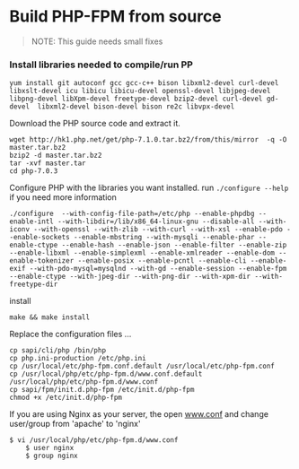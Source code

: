 Build PHP-FPM from source
========================

> NOTE: This guide needs small fixes

### Install libraries needed to compile/run PP
```
yum install git autoconf gcc gcc-c++ bison libxml2-devel curl-devel libxslt-devel icu libicu libicu-devel openssl-devel libjpeg-devel libpng-devel libXpm-devel freetype-devel bzip2-devel curl-devel gd-devel  libxml2-devel bison-devel bison re2c libvpx-devel
```

Download the PHP source code and extract it. 

```
wget http://hk1.php.net/get/php-7.1.0.tar.bz2/from/this/mirror  -q -O master.tar.bz2 
bzip2 -d master.tar.bz2
tar -xvf master.tar
cd php-7.0.3
```

Configure PHP with the libraries you want installed. run `./configure --help` if you need more information

```
./configure  --with-config-file-path=/etc/php --enable-phpdbg --enable-intl --with-libdir=/lib/x86_64-linux-gnu --disable-all --with-iconv --with-openssl --with-zlib --with-curl --with-xsl --enable-pdo --enable-sockets --enable-mbstring --with-mysqli --enable-phar --enable-ctype --enable-hash --enable-json --enable-filter --enable-zip --enable-libxml --enable-simplexml --enable-xmlreader --enable-dom --enable-tokenizer --enable-posix --enable-pcntl --enable-cli --enable-exif --with-pdo-mysql=mysqlnd --with-gd --enable-session --enable-fpm --enable-ctype --with-jpeg-dir --with-png-dir --with-xpm-dir --with-freetype-dir  
```

install
```
make && make install
```

Replace the configuration files ... 
```
cp sapi/cli/php /bin/php
cp php.ini-production /etc/php.ini
cp /usr/local/etc/php-fpm.conf.default /usr/local/etc/php-fpm.conf   
cp /usr/local/php/etc/php-fpm.d/www.conf.default /usr/local/php/etc/php-fpm.d/www.conf
cp sapi/fpm/init.d.php-fpm /etc/init.d/php-fpm    
chmod +x /etc/init.d/php-fpm     
```
If you are using Nginx as your server, the open www.conf and change user/group from 'apache' to 'nginx'
```
$ vi /usr/local/php/etc/php-fpm.d/www.conf
	$ user nginx 
	$ group nginx
```



